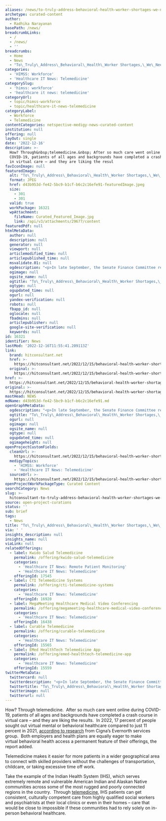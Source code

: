 ```yaml
---
aliases: /news/to-truly-address-behavioral-health-worker-shortages-we-need-telemedicine
archetype: curated-content
author:
  - Radhika Narayanan
basePath: /news/
breadcrumbLinks:
  - /
  - /news/
  - ''
breadcrumbs:
  - Home
  - News
  - "To\_Truly\_Address\_Behavioral\_Health\_Worker Shortages,\_We\_Need\_Telemedicine"
categories:
  - 'HIMSS: Workforce'
  - 'Healthcare IT News: Telemedicine'
categorySlug:
  - 'himss: workforce'
  - 'healthcare it news: telemedicine'
categoryUrl:
  - topic/himss-workforce
  - topic/healthcare-it-news-telemedicine
categoryLabel:
  - Workforce
  - Telemedicine
contentCategories: netspective-medigy-news-curated-content
institution: null
offering: null
layOut: single
date: '2022-12-16'
description: >-
  How? Through&nbsp;telemedicine.&nbsp; After so much care went online during
  COVID-19, patients of all ages and backgrounds have completed a crash course
  in virtual care – and they are liking the resul
favIconImage: null
featuredImage:
  alt: "To\_Truly\_Address\_Behavioral\_Health\_Worker Shortages,\_We\_Need\_Telemedicine"
  format: JPEG
  href: d43b953d-fe42-5bc9-b1cf-b6c2c16efe91-featuredImage.jpeg
  size:
    - 301
    - 301
  valid: true
  workPackage: 16321
  wpAttachment:
    fileName: Curated_Featured_Image.jpg
    link: /api/v3/attachments/29677/content
featuredPdf: null
htmlMetaData:
  author: null
  description: null
  generator: null
  viewport: null
  articlemodified_time: null
  articlepublished_time: null
  msvalidate.01: null
  ogdescription: "<p>In late September, the Senate Finance Committee released a bipartisan discussion draft bill that aims to\_address\_the nation’s crippling\_behavioral\_healthcare crisis by providing funding for 4,000 Medicare Graduate Medical Education psychiatry residencies over the next decade. Four thousand more psychiatrists are certainly a step in the right direction, but there is still much work to be done ... Read More<br/><br/><a target=\"_blank\" href=https://hitconsultant.net/2022/12/15/behavioral-health-worker-shortages-telemedicine/>Read on hitconsultant.net</a></p>"
  ogimage: null
  ogsite_name: null
  ogtitle: "To\_Truly\_Address\_Behavioral\_Health\_Worker Shortages,\_We\_Need\_Telemedicine"
  ogtype: null
  ogupdated_time: null
  ogurl: null
  yandex-verification: null
  robots: null
  fbapp_id: null
  oglocale: null
  fbadmins: null
  articlepublisher: null
  google-site-verification: null
  keywords: null
id: 16321
identifier: News
lastMod: '2022-12-16T11:55:41.209113Z'
link:
  brand: hitconsultant.net
  href: >-
    https://hitconsultant.net/2022/12/15/behavioral-health-worker-shortages-telemedicine/
  original: >-
    https://hitconsultant.net/2022/12/15/behavioral-health-worker-shortages-telemedicine/
href: >-
  https://hitconsultant.net/2022/12/15/behavioral-health-worker-shortages-telemedicine/
original: >-
  https://hitconsultant.net/2022/12/15/behavioral-health-worker-shortages-telemedicine/
mastHead: NEWS
mdName: d43b953d-fe42-5bc9-b1cf-b6c2c16efe91.md
openGraphMetaData:
  ogdescription: "<p>In late September, the Senate Finance Committee released a bipartisan discussion draft bill that aims to\_address\_the nation’s crippling\_behavioral\_healthcare crisis by providing funding for 4,000 Medicare Graduate Medical Education psychiatry residencies over the next decade. Four thousand more psychiatrists are certainly a step in the right direction, but there is still much work to be done ... Read More<br/><br/><a target=\"_blank\" href=https://hitconsultant.net/2022/12/15/behavioral-health-worker-shortages-telemedicine/>Read on hitconsultant.net</a></p>"
  ogtitle: "To\_Truly\_Address\_Behavioral\_Health\_Worker Shortages,\_We\_Need\_Telemedicine"
  ogurl: null
  ogimage: null
  ogsite_name: null
  ogtype: null
  ogupdated_time: null
  ogimageheight: null
openProjectCustomFields:
  cleanUrl: >-
    https://hitconsultant.net/2022/12/15/behavioral-health-worker-shortages-telemedicine/
  medigyTopics:
    - 'HIMSS: Workforce'
    - 'Healthcare IT News: Telemedicine'
  sourceUrl: >-
    https://hitconsultant.net/2022/12/15/behavioral-health-worker-shortages-telemedicine/
openProjectWorkPackageType: Curated Content
searchCategory: News
slug: >-
  hitconsultant-to-truly-address-behavioral-health-worker-shortages-we-need-telemedicine
source: open-project-curations
status: ''
sub: brief
tags:
  - News
title: "To\_Truly\_Address\_Behavioral\_Health\_Worker Shortages,\_We\_Need\_Telemedicine"
via: ' '
insights_description: null
insights_name: null
viaLink: null
relatedOfferings:
  - label: Kwido Salud Telemedicine
    permalink: /offering/kwido-salud-telemedicine
    categories:
      - 'Healthcare IT News: Remote Patient Monitoring'
      - 'Healthcare IT News: Telemedicine'
    offeringId: 17545
  - label: CTI Telemedicine Systems
    permalink: /offering/cti-telemedicine-systems
    categories:
      - 'Healthcare IT News: Telemedicine'
    offeringId: 16920
  - label: MegaMeeting Healthcare Medical Video Conferencing
    permalink: /offering/megameeting-healthcare-medical-video-conferencing
    categories:
      - 'Healthcare IT News: Telemedicine'
    offeringId: 16438
  - label: Curable Telemedicine
    permalink: /offering/curable-telemedicine
    categories:
      - 'Healthcare IT News: Telemedicine'
    offeringId: 15565
  - label: EMed HealthTech Telemedicine App
    permalink: /offering/emed-healthtech-telemedicine-app
    categories:
      - 'Healthcare IT News: Telemedicine'
    offeringId: 15559
twitterMetaData:
  twittercard: null
  twitterdescription: "<p>In late September, the Senate Finance Committee released a bipartisan discussion draft bill that aims to\_address\_the nation’s crippling\_behavioral\_healthcare crisis by providing funding for 4,000 Medicare Graduate Medical Education psychiatry residencies over the next decade. Four thousand more psychiatrists are certainly a step in the right direction, but there is still much work to be done ... Read More<br/><br/><a target=\"_blank\" href=https://hitconsultant.net/2022/12/15/behavioral-health-worker-shortages-telemedicine/>Read on hitconsultant.net</a></p>"
  twittertitle: "To\_Truly\_Address\_Behavioral\_Health\_Worker Shortages,\_We\_Need\_Telemedicine"
  twitterimage: null
  twitterurl: null
---
```

<p>How? Through&nbsp;telemedicine.&nbsp; After so much care went online during COVID-19, patients of all ages and backgrounds have completed a crash course in virtual care – and they are liking the results.&nbsp; In 2022, 17 percent of people sought out virtual mental or&nbsp;behavioral&nbsp;healthcare compared to just 11 percent in 2021,&nbsp;<a href="https://mailstat.us/tr/t/2nb3e0nkl9mywgf4/c/https:/www.evernorth.com/health-care-in-focus-report/hybrid-health-care#main-content">according to research</a>&nbsp;from Cigna’s Evernorth services group.&nbsp; Both employers and&nbsp;health&nbsp;plans are equally eager to make virtual&nbsp;behavioral&nbsp;health&nbsp;access a permanent feature of their offerings, the report added.</p><p>Telemedicine&nbsp;makes it easier for more patients in a wider geographical area to connect with skilled providers without the challenges of transportation, childcare, or taking excessive time off work.&nbsp;&nbsp;</p><p>Take the example of the Indian&nbsp;Health&nbsp;System (IHS), which serves extremely remote and vulnerable American Indian and Alaskan Native communities across some of the most rugged and poorly connected regions in the country.&nbsp; Through&nbsp;<a href="https://hitconsultant.net/category/technology/telehealth-2/">telemedicine</a>, IHS patients can get consistent, culturally competent care from highly qualified social workers and psychiatrists at their local clinics or even in their homes – care that would be close to impossible if these communities had to rely solely on in-person&nbsp;behavioral&nbsp;healthcare.</p>